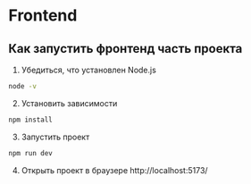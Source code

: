 # Frontend

## Как запустить фронтенд часть проекта

1. Убедиться, что установлен Node.js
```sh
node -v
```
2. Установить зависимости
```sh
npm install
```

3. Запустить проект

```sh
npm run dev
```

4. Открыть проект в браузере http://localhost:5173/

